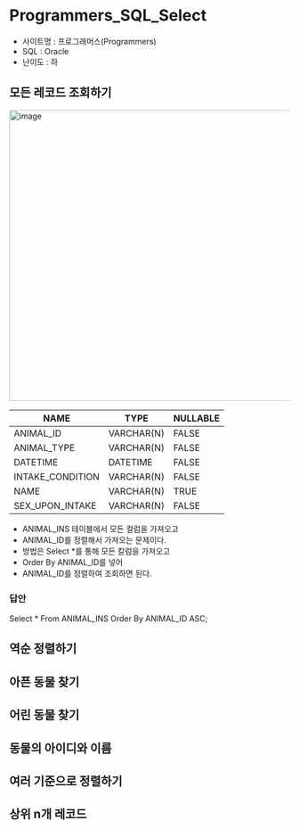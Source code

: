 # Programmers_SQL_Select
* 사이트명 : 프로그래머스(Programmers)
* SQL : Oracle
* 난이도 : 하
## 모든 레코드 조회하기
<img width="522" alt="image" src="https://user-images.githubusercontent.com/102028778/159735880-3e0eba1d-08b9-4953-b492-da2475404def.png">

| NAME | TYPE | NULLABLE |
|------|------|------|
| ANIMAL_ID | VARCHAR(N) | FALSE |
| ANIMAL_TYPE | VARCHAR(N) | FALSE |
| DATETIME | DATETIME |FALSE|
| INTAKE_CONDITION | VARCHAR(N)| FALSE |
| NAME|VARCHAR(N) | TRUE| 
| SEX_UPON_INTAKE | VARCHAR(N) | FALSE | 
* ANIMAL_INS 테이블에서 모든 컬럼을 가져오고
* ANIMAL_ID를 정렬해서 가져오는 문제이다.
* 방법은 Select *를 통해 모든 칼럼을 가져오고
* Order By ANIMAL_ID를 넣어
* ANIMAL_ID를 정렬하여 조회하면 된다.

### 답안
Select * 
From ANIMAL_INS 
Order By ANIMAL_ID ASC;


## 역순 정렬하기

## 아픈 동물 찾기

## 어린 동물 찾기

## 동물의 아이디와 이름

## 여러 기준으로 정렬하기

## 상위 n개 레코드

